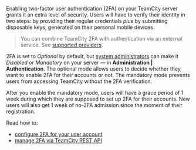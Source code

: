[//]: # (title: Managing Two-Factor Authentication)
[//]: # (auxiliary-id: Managing Two-Factor Authentication;Enabling Two-Factor Authentication)

Enabling two-factor user authentication (2FA) on your TeamCity server grants it an extra level of security. Users will have to verify their identity in two steps: by providing their regular credentials _plus_ by submitting disposable keys, generated on their personal mobile devices.

>You can combine TeamCity 2FA with authentication via an external service. See [supported providers](authentication-modules.md#auth-modules).

2FA is set to _Optional_ by default, but [system administrators](managing-roles-and-permissions.md) can make it _Disabled_ or _Mandatory_ on your server — in __Administration | Authentication__. The optional mode allows users to decide whether they want to enable 2FA for their accounts or not. The mandatory mode prevents users from accessing TeamCity without the 2FA verification.

After you enable the mandatory mode, users will have a grace period of 1 week during which they are supposed to set up 2FA for their accounts. New users will also get 1 week of no-2FA admission since the moment of their registration.

Read how to:
* [configure 2FA for your user account](configuring-your-user-profile.md#Configuring+Two-Factor+Authentication)
* [manage 2FA via TeamCity REST API](https://www.jetbrains.com/help/teamcity/rest/manage-2fa.html)
